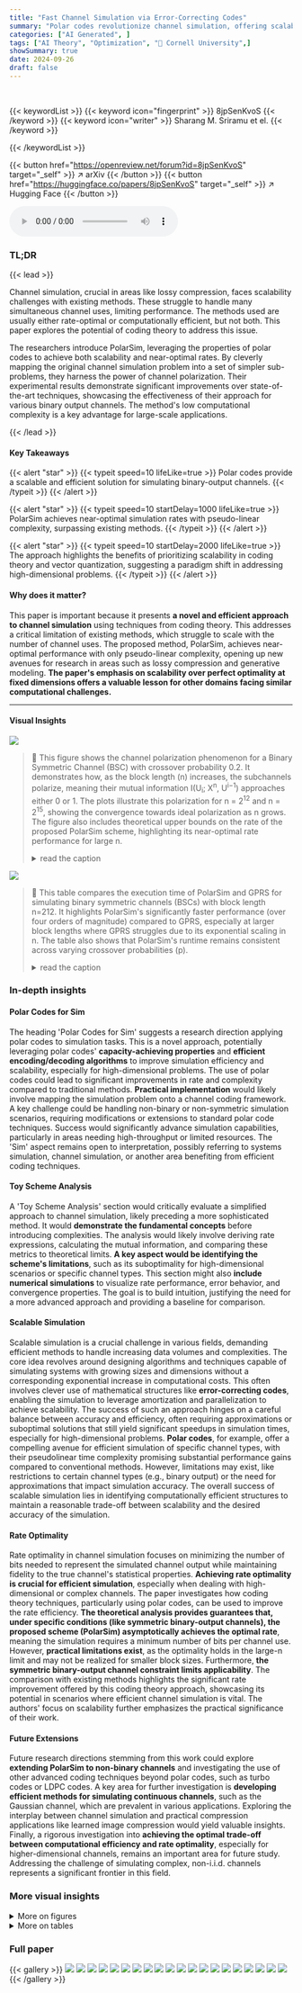 ```yaml
---
title: "Fast Channel Simulation via Error-Correcting Codes"
summary: "Polar codes revolutionize channel simulation, offering scalable, high-performance schemes that significantly outperform existing methods."
categories: ["AI Generated", ]
tags: ["AI Theory", "Optimization", "🏢 Cornell University",]
showSummary: true
date: 2024-09-26
draft: false
---
```


<br>

{{< keywordList >}}
{{< keyword icon="fingerprint" >}} 8jpSenKvoS {{< /keyword >}}
{{< keyword icon="writer" >}} Sharang M. Sriramu et el. {{< /keyword >}}
 
{{< /keywordList >}}

{{< button href="https://openreview.net/forum?id=8jpSenKvoS" target="_self" >}}
↗ arXiv
{{< /button >}}
{{< button href="https://huggingface.co/papers/8jpSenKvoS" target="_self" >}}
↗ Hugging Face
{{< /button >}}



<audio controls>
    <source src="https://ai-paper-reviewer.com/8jpSenKvoS/podcast.wav" type="audio/wav">
    Your browser does not support the audio element.
</audio>


### TL;DR


{{< lead >}}

Channel simulation, crucial in areas like lossy compression, faces scalability challenges with existing methods.  These struggle to handle many simultaneous channel uses, limiting performance. The methods used are usually either rate-optimal or computationally efficient, but not both.  This paper explores the potential of coding theory to address this issue. 



The researchers introduce PolarSim, leveraging the properties of polar codes to achieve both scalability and near-optimal rates. By cleverly mapping the original channel simulation problem into a set of simpler sub-problems, they harness the power of channel polarization.  Their experimental results demonstrate significant improvements over state-of-the-art techniques, showcasing the effectiveness of their approach for various binary output channels. The method's low computational complexity is a key advantage for large-scale applications.

{{< /lead >}}


#### Key Takeaways

{{< alert "star" >}}
{{< typeit speed=10 lifeLike=true >}} Polar codes provide a scalable and efficient solution for simulating binary-output channels. {{< /typeit >}}
{{< /alert >}}

{{< alert "star" >}}
{{< typeit speed=10 startDelay=1000 lifeLike=true >}} PolarSim achieves near-optimal simulation rates with pseudo-linear complexity, surpassing existing methods. {{< /typeit >}}
{{< /alert >}}

{{< alert "star" >}}
{{< typeit speed=10 startDelay=2000 lifeLike=true >}} The approach highlights the benefits of prioritizing scalability in coding theory and vector quantization, suggesting a paradigm shift in addressing high-dimensional problems. {{< /typeit >}}
{{< /alert >}}

#### Why does it matter?
This paper is important because it presents **a novel and efficient approach to channel simulation** using techniques from coding theory.  This addresses a critical limitation of existing methods, which struggle to scale with the number of channel uses. The proposed method, PolarSim, achieves near-optimal performance with only pseudo-linear complexity, opening up new avenues for research in areas such as lossy compression and generative modeling.  **The paper's emphasis on scalability over perfect optimality at fixed dimensions offers a valuable lesson for other domains facing similar computational challenges.**

------
#### Visual Insights



![](https://ai-paper-reviewer.com/8jpSenKvoS/figures_4_1.jpg)

> 🔼 This figure shows the channel polarization phenomenon for a Binary Symmetric Channel (BSC) with crossover probability 0.2.  It demonstrates how, as the block length (n) increases, the subchannels polarize, meaning their mutual information I(U<sub>i</sub>; X<sup>n</sup>, U<sup>i−1</sup>) approaches either 0 or 1. The plots illustrate this polarization for n = 2<sup>12</sup> and n = 2<sup>15</sup>, showing the convergence towards ideal polarization as n grows.  The figure also includes theoretical upper bounds on the rate of the proposed PolarSim scheme, highlighting its near-optimal rate performance for large n.
> <details>
> <summary>read the caption</summary>
> Figure 1: Channel polarization for a BSC with crossover probability 0.2 and block lengths n = 2<sup>12</sup> (top) and n = 2<sup>15</sup> (bottom). The scatter plots on the left show the subchannel capacities I(U<sub>i</sub>; X<sup>n</sup>, U<sup>i−1</sup>) for each index i. In the curves (●) on the right, these indices are sorted in the increasing order of their subchannel capacities for better visualization. The area under these curves is the mutual information lower bounds at their respective block length. The vertical dotted line marks the ideal polarized channel, i.e., the fraction of indices to its right is equal to the mutual information of the channel. We see that the sorted subchannel capacity curve approaches this line as the block length is increased. Finally, we also plot the theoretical upper bound (see (38)) on the rate of our proposed scheme, PolarSim, for block lengths n = 2<sup>12</sup> and n = 2<sup>15</sup>. The area under these curves is an upper bound on the rate of PolarSim. The shaded area in between is therefore an upper bound on the redundancy of PolarSim, which vanishes as n→∞ due to the polarization phenomenon.
> </details>





![](https://ai-paper-reviewer.com/8jpSenKvoS/tables_5_1.jpg)

> 🔼 This table compares the execution time of PolarSim and GPRS for simulating binary symmetric channels (BSCs) with block length n=212.  It highlights PolarSim's significantly faster performance (over four orders of magnitude) compared to GPRS, especially at larger block lengths where GPRS struggles due to its exponential scaling in n.  The table also shows that PolarSim's runtime remains consistent across varying crossover probabilities (p).
> <details>
> <summary>read the caption</summary>
> Table 1: Execution time comparison between PolarSim and GPRS, for simulating BSC's with block length n = 212. The reported statistics are computed over 1000 trials for each value of the crossover probability p. GPRS cannot directly simulate such large block lengths. Therefore, the GPRS runtimes are obtained by scaling up the runtime for n = 8 blocks. This is justified by subadditivity (see (1)). The column λ computes the ratio between the medians of the two schemes. For our chosen block length, PolarSim performs over four orders of magnitude faster than GPRS.
> </details>





### In-depth insights


#### Polar Codes for Sim
The heading 'Polar Codes for Sim' suggests a research direction applying polar codes to simulation tasks.  This is a novel approach, potentially leveraging polar codes' **capacity-achieving properties** and **efficient encoding/decoding algorithms** to improve simulation efficiency and scalability, especially for high-dimensional problems.  The use of polar codes could lead to significant improvements in rate and complexity compared to traditional methods.  **Practical implementation** would likely involve mapping the simulation problem onto a channel coding framework. A key challenge could be handling non-binary or non-symmetric simulation scenarios, requiring modifications or extensions to standard polar code techniques.  Success would significantly advance simulation capabilities, particularly in areas needing high-throughput or limited resources.  The 'Sim' aspect remains open to interpretation, possibly referring to systems simulation, channel simulation, or another area benefiting from efficient coding techniques.

#### Toy Scheme Analysis
A 'Toy Scheme Analysis' section would critically evaluate a simplified approach to channel simulation, likely preceding a more sophisticated method.  It would **demonstrate the fundamental concepts** before introducing complexities. The analysis would likely involve deriving rate expressions, calculating the mutual information, and comparing these metrics to theoretical limits.  **A key aspect would be identifying the scheme's limitations**, such as its suboptimality for high-dimensional scenarios or specific channel types. This section might also **include numerical simulations** to visualize rate performance, error behavior, and convergence properties. The goal is to build intuition, justifying the need for a more advanced approach and providing a baseline for comparison.

#### Scalable Simulation
Scalable simulation is a crucial challenge in various fields, demanding efficient methods to handle increasing data volumes and complexities.  The core idea revolves around designing algorithms and techniques capable of simulating systems with growing sizes and dimensions without a corresponding exponential increase in computational costs.  This often involves clever use of mathematical structures like **error-correcting codes**, enabling the simulation to leverage amortization and parallelization to achieve scalability. The success of such an approach hinges on a careful balance between accuracy and efficiency, often requiring approximations or suboptimal solutions that still yield significant speedups in simulation times, especially for high-dimensional problems.  **Polar codes**, for example, offer a compelling avenue for efficient simulation of specific channel types, with their pseudolinear time complexity promising substantial performance gains compared to conventional methods. However, limitations may exist, like restrictions to certain channel types (e.g., binary output) or the need for approximations that impact simulation accuracy. The overall success of scalable simulation lies in identifying computationally efficient structures to maintain a reasonable trade-off between scalability and the desired accuracy of the simulation.

#### Rate Optimality
Rate optimality in channel simulation focuses on minimizing the number of bits needed to represent the simulated channel output while maintaining fidelity to the true channel's statistical properties.  **Achieving rate optimality is crucial for efficient simulation**, especially when dealing with high-dimensional or complex channels.  The paper investigates how coding theory techniques, particularly using polar codes, can be used to improve the rate efficiency.  **The theoretical analysis provides guarantees that, under specific conditions (like symmetric binary-output channels), the proposed scheme (PolarSim) asymptotically achieves the optimal rate**, meaning the simulation requires a minimum number of bits per channel use.  However, **practical limitations exist**, as the optimality holds in the large-n limit and may not be realized for smaller block sizes.  Furthermore, **the symmetric binary-output channel constraint limits applicability**.  The comparison with existing methods highlights the significant rate improvement offered by this coding theory approach, showcasing its potential in scenarios where efficient channel simulation is vital.  The authors' focus on scalability further emphasizes the practical significance of their work.

#### Future Extensions
Future research directions stemming from this work could explore **extending PolarSim to non-binary channels** and investigating the use of other advanced coding techniques beyond polar codes, such as turbo codes or LDPC codes.  A key area for further investigation is **developing efficient methods for simulating continuous channels**, such as the Gaussian channel, which are prevalent in various applications.  Exploring the interplay between channel simulation and practical compression applications like learned image compression would yield valuable insights.  Finally, a rigorous investigation into **achieving the optimal trade-off between computational efficiency and rate optimality**, especially for higher-dimensional channels, remains an important area for future study.  Addressing the challenge of simulating complex, non-i.i.d. channels represents a significant frontier in this field.


### More visual insights

<details>
<summary>More on figures
</summary>


![](https://ai-paper-reviewer.com/8jpSenKvoS/figures_4_2.jpg)

> 🔼 This figure compares the upper bound on the rate of the toy scheme (described in Section 3.1 of the paper) against the mutual information lower bound. The x-axis represents the mutual information I(X;Y), and the y-axis represents the rate. The blue curve represents the upper bound, showing that the rate increases as mutual information increases but not linearly. The green line represents the lower bound, showing a linear relationship between rate and mutual information.
> <details>
> <summary>read the caption</summary>
> Figure 2: The upper bound on the rate of the toy scheme described in section 3.1 is plotted against the mutual information lower bound ().
> </details>



![](https://ai-paper-reviewer.com/8jpSenKvoS/figures_7_1.jpg)

> 🔼 This figure compares the rates achieved by the PolarSim algorithm against the theoretical lower bound for different block lengths (n = 212, 214, 217) and noise levels across three types of channels: Binary Symmetric Channel (BSC), Gaussian, and Erasure.  The plots show median rates and 5th to 95th percentile ranges from 200 simulation runs, highlighting the algorithm's performance and the impact of increasing block length.
> <details>
> <summary>read the caption</summary>
> Figure 3: Rates achieved by PolarSim at different block lengths — n = 212 (left), n = 217 (top-right and middle-right), n = 214 (bottom-right) for different noise levels across different channels, compared against the theoretical lower bound  I(X; Y) . Top: BSCp for p ∈ (0,5), Middle: Gaussian for σ∈ (0,3), Bottom: Erasure for € ∈ (0, 1). The lines represent the median values, and the boundaries of shaded regions represent the 5th to 95th percentile rates over 200 simulation runs.
> </details>



![](https://ai-paper-reviewer.com/8jpSenKvoS/figures_7_2.jpg)

> 🔼 This figure shows the redundancy of the PolarSim scheme for three different channels (BSC, Reverse Binary Gaussian, and Reverse Binary Erasure) as a function of block length.  The median redundancy and 95% confidence intervals are shown.  The plot compares PolarSim's performance to the theoretical maximum redundancy of PFRL, highlighting that PolarSim's redundancy decreases as block length increases, consistent with known channel coding results.
> <details>
> <summary>read the caption</summary>
> Figure 4: The redundancy of PolarSim is plotted for certain fixed channels (Top: BSC with p = 0.05, Middle: Reverse binary Gaussian channel with σ = 0.5, Bottom: Reverse binary erasure channel with ε = 0.2) as the block length n is varied. The plotted curve (■) is the median redundancy over 200 simulations, with the boundaries of the shaded region showing the bootstrapped 95% confidence interval around the sample median. The redundancy is defined as the gap between the achieved rate and the mutual information lower bound. For comparison, the theoretical maximum redundancy of PFRL (■) is also plotted for the respective channels (see (3)). We see that for large block lengths, PolarSim has a higher redundancy, which is consistent with known results from channel coding [Mondelli et al., 2016].
> </details>



![](https://ai-paper-reviewer.com/8jpSenKvoS/figures_8_1.jpg)

> 🔼 This figure compares the upper bound on the rate of the toy scheme (described in section 3.1 of the paper) against the mutual information lower bound.  It visually demonstrates the suboptimality of the toy scheme, especially when the mutual information is not close to 0 or 1. This motivates the need for a more efficient approach like PolarSim, which is introduced later in the paper.
> <details>
> <summary>read the caption</summary>
> Figure 2: The upper bound on the rate of the toy scheme described in section 3.1 is plotted against the mutual information lower bound ()
> </details>



![](https://ai-paper-reviewer.com/8jpSenKvoS/figures_15_1.jpg)

> 🔼 This figure displays quantile-quantile plots to compare the distribution of the sample noise from a trellis-coded quantizer against a theoretical AWGN (Additive White Gaussian Noise) distribution.  Three plots are shown, each corresponding to a different rate (R=1, R=2, R=3) of the trellis-coded quantizer. The closeness of the points to the diagonal line indicates how well the sample noise matches the theoretical AWGN distribution.
> <details>
> <summary>read the caption</summary>
> Figure 6: For trellis coded quantizers with rates R = 1 (Left), R = 2 (Middle) and R = 3 (Right), the quantiles for M = 100 realizations of the sample noise D = ||Yn – X™ ||² are plotted against the theoretical quantiles obtained from an AWGN with noise power E[D]. We use the sample mean to estimate E[D].
> </details>



![](https://ai-paper-reviewer.com/8jpSenKvoS/figures_16_1.jpg)

> 🔼 This figure shows the rate of the trellis-coded quantizer used in the approximate AWGN channel simulation scheme plotted against the mutual information of the simulated channel. The error bars represent the 95% confidence intervals of the mutual information, accounting for the estimation error in the noise power.
> <details>
> <summary>read the caption</summary>
> Figure 7: The rate of the trellis quantizer is plotted against the mutual information of the simulated channel. Bootstrapped 95% confidence intervals are plotted for the noise mean estimate.
> </details>



![](https://ai-paper-reviewer.com/8jpSenKvoS/figures_17_1.jpg)

> 🔼 This figure shows a block diagram of a Binary Symmetric Channel (BSC) simulator using polar codes.  The roles of the encoder and decoder are reversed compared to a standard communication system.  The source bits are processed by a simulation encoder that uses common randomness (shared with the decoder) and frozen bits to generate transmitted bits. These bits are then compressed and sent to the decoder. The decoder uses common randomness, the received bits, and frozen bits to generate a simulated channel output.  This illustrates the duality between channel coding and channel simulation that is exploited by the proposed PolarSim algorithm.
> <details>
> <summary>read the caption</summary>
> Figure 8: Block diagram representation of a BSC simulator based on polar codes. The role of the encoder and decoder are swapped compared with conventional communication.
> </details>



![](https://ai-paper-reviewer.com/8jpSenKvoS/figures_18_1.jpg)

> 🔼 This figure compares the distribution of Hamming distances between input and output sequences generated by the uncorrected polar code simulator (top) against the target binomial distribution (bottom). The uncorrected simulator produces a distribution with a higher mean and lower variance compared to the desired binomial distribution.
> <details>
> <summary>read the caption</summary>
> Figure 9: Top: The distribution of the hamming distance, dH(X<sup>n</sup>, Y<sup>n</sup>) = Σ<sup>n</sup><sub>i=1</sub> X<sub>i</sub>⊕Y<sub>i</sub>, between the input binary string X<sup>n</sup> and the output Y<sup>n</sup> produced by the uncorrected polar simulator. Bottom: The target distribution, with each Z<sub>i</sub> ~ Bern(p) i.i.d.
> </details>



![](https://ai-paper-reviewer.com/8jpSenKvoS/figures_18_2.jpg)

> 🔼 This figure shows a comparison between the upper bound on the rate of a toy scheme for binary output channel simulation and the mutual information lower bound.  The toy scheme is not rate-efficient in itself, but it serves as a basis for the PolarSim method which improves upon the toy scheme. The plot demonstrates the suboptimality of the toy scheme, particularly at lower mutual information values, highlighting the need for a more efficient method like PolarSim. The x-axis represents the mutual information I(X;Y), and the y-axis represents the rate.
> <details>
> <summary>read the caption</summary>
> Figure 2: The upper bound on the rate of the toy scheme described in section 3.1 is plotted against the mutual information lower bound ().
> </details>



</details>




<details>
<summary>More on tables
</summary>


![](https://ai-paper-reviewer.com/8jpSenKvoS/tables_5_2.jpg)
> 🔼 This table compares the execution times of PolarSim and GPRS for simulating Binary Symmetric Channels (BSCs) with a block length of 2¹².  It highlights PolarSim's significantly faster performance (orders of magnitude) compared to GPRS, particularly at larger block lengths where GPRS becomes computationally infeasible.
> <details>
> <summary>read the caption</summary>
> Table 1: Execution time comparison between PolarSim and GPRS, for simulating BSC's with block length n = 2¹². The reported statistics are computed over 1000 trials for each value of the crossover probability p. GPRS cannot directly simulate such large block lengths. Therefore, the GPRS runtimes are obtained by scaling up the runtime for n = 8 blocks. This is justified by subadditivity (see (1)). The column λ computes the ratio between the medians of the two schemes. For our chosen block length, PolarSim performs over four orders of magnitude faster than GPRS.
> </details>

![](https://ai-paper-reviewer.com/8jpSenKvoS/tables_8_1.jpg)
> 🔼 This table compares the execution times of PolarSim and GPRS for simulating Binary Symmetric Channels (BSCs) with a block length of 4096.  PolarSim significantly outperforms GPRS in terms of computational speed (by a factor of over 10,000).  GPRS's runtimes are extrapolated from smaller block length simulations (n=8) due to its inability to directly handle larger block sizes. The λ column shows the ratio of median runtimes, highlighting PolarSim's superior efficiency.
> <details>
> <summary>read the caption</summary>
> Table 1: Execution time comparison between PolarSim and GPRS, for simulating BSC's with block length n = 2<sup>12</sup>. The reported statistics are computed over 1000 trials for each value of the crossover probability p. GPRS cannot directly simulate such large block lengths. Therefore, the GPRS runtimes are obtained by scaling up the runtime for n = 8 blocks. This is justified by subadditivity (see (1)). The column λ computes the ratio between the medians of the two schemes. For our chosen block length, PolarSim performs over four orders of magnitude faster than GPRS.
> </details>

</details>




### Full paper

{{< gallery >}}
<img src="https://ai-paper-reviewer.com/8jpSenKvoS/1.png" class="grid-w50 md:grid-w33 xl:grid-w25" />
<img src="https://ai-paper-reviewer.com/8jpSenKvoS/2.png" class="grid-w50 md:grid-w33 xl:grid-w25" />
<img src="https://ai-paper-reviewer.com/8jpSenKvoS/3.png" class="grid-w50 md:grid-w33 xl:grid-w25" />
<img src="https://ai-paper-reviewer.com/8jpSenKvoS/4.png" class="grid-w50 md:grid-w33 xl:grid-w25" />
<img src="https://ai-paper-reviewer.com/8jpSenKvoS/5.png" class="grid-w50 md:grid-w33 xl:grid-w25" />
<img src="https://ai-paper-reviewer.com/8jpSenKvoS/6.png" class="grid-w50 md:grid-w33 xl:grid-w25" />
<img src="https://ai-paper-reviewer.com/8jpSenKvoS/7.png" class="grid-w50 md:grid-w33 xl:grid-w25" />
<img src="https://ai-paper-reviewer.com/8jpSenKvoS/8.png" class="grid-w50 md:grid-w33 xl:grid-w25" />
<img src="https://ai-paper-reviewer.com/8jpSenKvoS/9.png" class="grid-w50 md:grid-w33 xl:grid-w25" />
<img src="https://ai-paper-reviewer.com/8jpSenKvoS/10.png" class="grid-w50 md:grid-w33 xl:grid-w25" />
<img src="https://ai-paper-reviewer.com/8jpSenKvoS/11.png" class="grid-w50 md:grid-w33 xl:grid-w25" />
<img src="https://ai-paper-reviewer.com/8jpSenKvoS/12.png" class="grid-w50 md:grid-w33 xl:grid-w25" />
<img src="https://ai-paper-reviewer.com/8jpSenKvoS/13.png" class="grid-w50 md:grid-w33 xl:grid-w25" />
<img src="https://ai-paper-reviewer.com/8jpSenKvoS/14.png" class="grid-w50 md:grid-w33 xl:grid-w25" />
<img src="https://ai-paper-reviewer.com/8jpSenKvoS/15.png" class="grid-w50 md:grid-w33 xl:grid-w25" />
<img src="https://ai-paper-reviewer.com/8jpSenKvoS/16.png" class="grid-w50 md:grid-w33 xl:grid-w25" />
<img src="https://ai-paper-reviewer.com/8jpSenKvoS/17.png" class="grid-w50 md:grid-w33 xl:grid-w25" />
<img src="https://ai-paper-reviewer.com/8jpSenKvoS/18.png" class="grid-w50 md:grid-w33 xl:grid-w25" />
<img src="https://ai-paper-reviewer.com/8jpSenKvoS/19.png" class="grid-w50 md:grid-w33 xl:grid-w25" />
<img src="https://ai-paper-reviewer.com/8jpSenKvoS/20.png" class="grid-w50 md:grid-w33 xl:grid-w25" />
{{< /gallery >}}